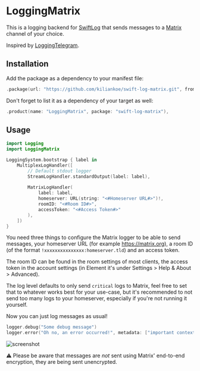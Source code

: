 # LoggingMatrix 

This is a logging backend for [SwiftLog](https://github.com/apple/swift-log) that sends messages to a [Matrix](https://matrix.org) channel of your choice.

Inspired by [LoggingTelegram](https://github.com/stevapple/swift-log-telegram).

## Installation

Add the package as a dependency to your manifest file:

```swift
.package(url: "https://github.com/kiliankoe/swift-log-matrix.git", from: <#current#>)
```

Don't forget to list it as a dependency of your target as well:

```swift
.product(name: "LoggingMatrix", package: "swift-log-matrix"),
```

## Usage

```swift
import Logging
import LoggingMatrix

LoggingSystem.bootstrap { label in
    MultiplexLogHandler([
        // Default stdout logger
        StreamLogHandler.standardOutput(label: label),
        
        MatrixLogHandler(
            label: label,
            homeserver: URL(string: "<#Homeserver URL#>")!,
            roomID: "<#Room ID#>",
            accessToken: "<#Access Token#>"
        ),
    ])
}
```

You need three things to configure the Matrix logger to be able to send messages, your homeserver URL (for example https://matrix.org), a room ID (of the format `!xxxxxxxxxxxxxxx:homeserver.tld`) and an access token.

The room ID can be found in the room settings of most clients, the access token in the account settings (in Element it's under Settings > Help & About > Advanced).

The log level defaults to only send `critical` logs to Matrix, feel free to set that to whatever works best for your use-case, but it's recommended to not send too many logs to your homeserver, especially if you're not running it yourself.

Now you can just log messages as usual!

```swift
logger.debug("Some debug message")
logger.error("Oh no, an error occurred!", metadata: ["important context": "some value here"])
```

![screenshot](https://user-images.githubusercontent.com/2625584/227747613-b1a08d79-71d8-4338-b020-f2f6de87ec4d.png)

⚠️ Please be aware that messages are *not* sent using Matrix' end-to-end encryption, they are being sent unencrypted.
